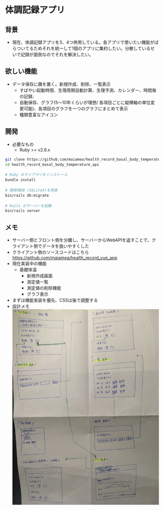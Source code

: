 # 体調記録アプリ

## 背景

* 現在、体調記録アプリを3、4つ併用している。各アプリで使いたい機能がばらついてるためそれを統一して1個のアプリに集約したい。分散しているせいで記録が面倒なのでそれを解決したい。

## 欲しい機能

* データ保存に趣を置く。新規作成、削除、一覧表示
    * すばやい起動時間、生理周期自動計算、生理予測、カレンダー、時間毎の記録、
    * 自動保存、グラフ(5〜10年くらいが理想/ 各項目ごとに縦横軸の単位変更可能)、各項目のグラフを一つのグラフにまとめて表示
    * 種類豊富なアイコン 

## 開発

* 必要なもの
    * Ruby >= v2.6.x
    
```sh
git clone https://github.com/maiamea/health_record_basal_body_temperature_api.git
cd health_record_basal_body_temperature_api

# Ruby のライブラリをインストール
bundle install

# 開発用DB (SQLite3)を用意
bin/rails db:migrate

# Rails のサーバーを起動
bin/rails server

```

## メモ
* サーバー側とフロント側を分離し、サーバーからWebAPIを返すことで、クライアント側でデータを扱いやすくした
* クライアント側のソースコードはこちら https://github.com/maiamea/health_record_vue_app
* 現在実装中の機能
    * 基礎体温
        * 新規作成画面
        * 測定値一覧
        * 測定値の削除機能
        * グラフ表示
* まずは機能実装を優先、CSSは後で調整する
* 設計メモ
    ![画面設計](docs/画面設計.jpg)
